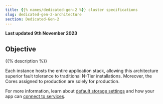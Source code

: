 ```yaml
---
title: {{% names/dedicated-gen-2 %}} cluster specifications
slug: dedicated-gen-2-architecture
section: Dedicated-Gen-2
---
```


**Last updated 9th November 2023**



## Objective  

{{% description %}}

Each instance hosts the entire application stack,
allowing this architecture superior fault tolerance to traditional N-Tier installations. 
Moreover, the Cores assigned to production are solely for production.

For more information,
learn about [default storage settings](../../dedicated-gen-3/_index.md#storage)
and how your app can [connect to services](../../dedicated-gen-3/_index.md#available-services).
